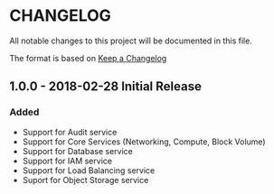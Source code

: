 # CHANGELOG

All notable changes to this project will be documented in this file.

The format is based on [Keep a Changelog](http://keepachangelog.com/)


## 1.0.0 - 2018-02-28 Initial Release
### Added
- Support for Audit service
- Support for Core Services (Networking, Compute, Block Volume)
- Support for Database service
- Support for IAM service
- Support for Load Balancing service
- Suport for Object Storage service
